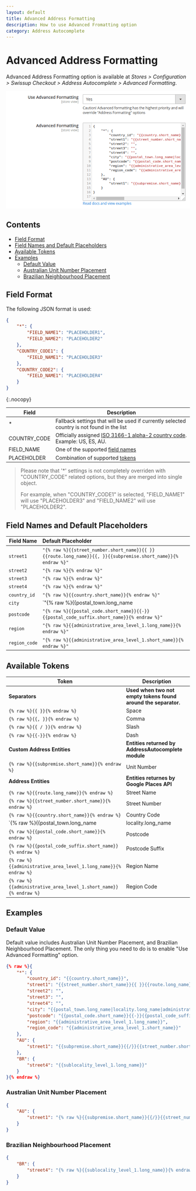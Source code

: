 ```yaml
---
layout: default
title: Advanced Address Formatting
description: How to use Advanced Fromatting option
category: Address Autocomplete
---
```


# Advanced Address Formatting

Advanced Address Formatting option is available at
_Stores > Configuration > Swissup Checkout > Address Autocomplete > Advanced Formatting_.

![Advanced Formatting](/images/m2/address-autocomplete/configuration/advanced-formatting.png)

## Contents

<!-- MarkdownTOC -->

- [Field Format](#field-format)
- [Field Names and Default Placeholders](#field-names-and-default-placeholders)
- [Available Tokens](#available-tokens)
- [Examples](#examples)
    - [Default Value](#default-value)
    - [Australian Unit Number Placement](#australian-unit-number-placement)
    - [Brazilian Neighbourhood Placement](#brazilian-neighbourhood-placement)

<!-- /MarkdownTOC -->


## Field Format

The following JSON format is used:

```json
{
    "*": {
        "FIELD_NAME1": "PLACEHOLDER1",
        "FIELD_NAME2": "PLACEHOLDER2"
    },
    "COUNTRY_CODE1": {
        "FIELD_NAME1": "PLACEHOLDER3"
    },
    "COUNTRY_CODE2": {
        "FIELD_NAME1": "PLACEHOLDER4"
    }
}
```
{:.nocopy}

Field           | Description
----------------|------------
*               | Fallback settings that will be used if currently selected country is not found in the list
COUNTRY_CODE    | Officially assigned [ISO 3166-1 alpha-2 country code](https://en.wikipedia.org/wiki/ISO_3166-1_alpha-2#Officially_assigned_code_elements). Example: US, ES, AU.
FIELD_NAME      | One of the supported [field names](#field-names-and-default-placeholders)
PLACEHOLDER     | Combination of supported [tokens](#available-tokens)

> Please note that '\*' settings is not completely overriden with "COUNTRY_CODE"
> related options, but they are merged into single object.
>
> For example, when "COUNTRY_CODE1" is selected, "FIELD_NAME1" will use
> "PLACEHOLDER3" and "FIELD_NAME2" will use "PLACEHOLDER2".

## Field Names and Default Placeholders

Field Name      | Default Placeholder
----------------|:-------------------
`street1`       | `"{% raw %}{{street_number.short_name}}{{ }}{{route.long_name}}{{, }}{{subpremise.short_name}}{% endraw %}"`
`street2`       | `"{% raw %}{% endraw %}"`
`street3`       | `"{% raw %}{% endraw %}"`
`street4`       | `"{% raw %}{% endraw %}"`
`country_id`    | `"{% raw %}{{country.short_name}}{% endraw %}"`
`city`          | `"{% raw %}{{postal_town.long_name|locality.long_name|administrative_area_level_2.long_name|sublocality_level_1.long_name}}{% endraw %}"`
`postcode`      | `"{% raw %}{{postal_code.short_name}}{{-}}{{postal_code_suffix.short_name}}{% endraw %}"`
`region`        | `"{% raw %}{{administrative_area_level_1.long_name}}{% endraw %}"`
`region_code`   | `"{% raw %}{{administrative_area_level_1.short_name}}{% endraw %}"`

## Available Tokens

Token                                               | Description
----------------------------------------------------|------------
**Separators**                                      | **Used when two not empty tokens found around the separator.**
`{% raw %}{{ }}{% endraw %}`                        | Space
`{% raw %}{{, }}{% endraw %}`                       | Comma
`{% raw %}{{ / }}{% endraw %}`                      | Slash
`{% raw %}{{-}}{% endraw %}`                        | Dash
**Custom Address Entities**                         | **Entities returned by AddressAutocomplete module**
`{% raw %}{{subpremise.short_name}}{% endraw %}`    | Unit Number
**Address Entities**                                | **Entities returnes by Google Places API**
`{% raw %}{{route.long_name}}{% endraw %}`          | Street Name
`{% raw %}{{street_number.short_name}}{% endraw %}` | Street Number
`{% raw %}{{country.short_name}}{% endraw %}`       | Country Code
`{% raw %}{{postal_town.long_name|locality.long_name|administrative_area_level_2.long_name|sublocality_level_1.long_name}}{% endraw %}` | City Name. Since Google API returns the city with different name for different countries we use possible tokens combined with a '\|'. This means that the first non-empty value will be used.
`{% raw %}{{postal_code.short_name}}{% endraw %}`   | Postcode
`{% raw %}{{postal_code_suffix.short_name}}{% endraw %}` | Postcode Suffix
`{% raw %}{{administrative_area_level_1.long_name}}{% endraw %}` | Region Name
`{% raw %}{{administrative_area_level_1.short_name}}{% endraw %}` | Region Code

## Examples

### Default Value

Default value includes Australian Unit Number Placement, and
Brazilian Neighbourhood Placement. The only thing you need to do is to enable
"Use Advanced Formatting" option.

```json
{% raw %}{
    "*": {
        "country_id": "{{country.short_name}}",
        "street1": "{{street_number.short_name}}{{ }}{{route.long_name}}{{, }}{{subpremise.short_name}}",
        "street2": "",
        "street3": "",
        "street4": "",
        "city": "{{postal_town.long_name|locality.long_name|administrative_area_level_2.long_name|sublocality_level_1.long_name}}",
        "postcode": "{{postal_code.short_name}}{{-}}{{postal_code_suffix.short_name}}",
        "region": "{{administrative_area_level_1.long_name}}",
        "region_code": "{{administrative_area_level_1.short_name}}"
    },
    "AU": {
        "street1": "{{subpremise.short_name}}{{/}}{{street_number.short_name}}{{ }}{{route.long_name}}"
    },
    "BR": {
        "street4": "{{sublocality_level_1.long_name}}"
    }
}{% endraw %}
```

### Australian Unit Number Placement

```json
{
    "AU": {
        "street1": "{% raw %}{{subpremise.short_name}}{{/}}{{street_number.short_name}}{{ }}{{route.long_name}}{% endraw %}"
    }
}
```

### Brazilian Neighbourhood Placement

```json
{
    "BR": {
        "street4": "{% raw %}{{sublocality_level_1.long_name}}{% endraw %}"
    }
}
```
